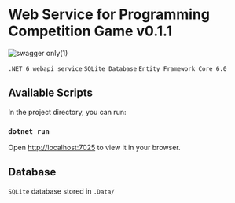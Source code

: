 # Web Service for Programming Competition Game v0.1.1

![swagger only(1)](https://user-images.githubusercontent.com/48523627/171907713-56846416-062c-4fd9-8332-bb3ea2904ed6.gif)

`.NET 6 webapi service`
`SQLite Database`
`Entity Framework Core 6.0`

## Available Scripts

In the project directory, you can run:

### `dotnet run`

Open [http://localhost:7025](http://localhost:7025) to view it in your browser.

## Database

`SQLite` database stored in `.Data/` 

